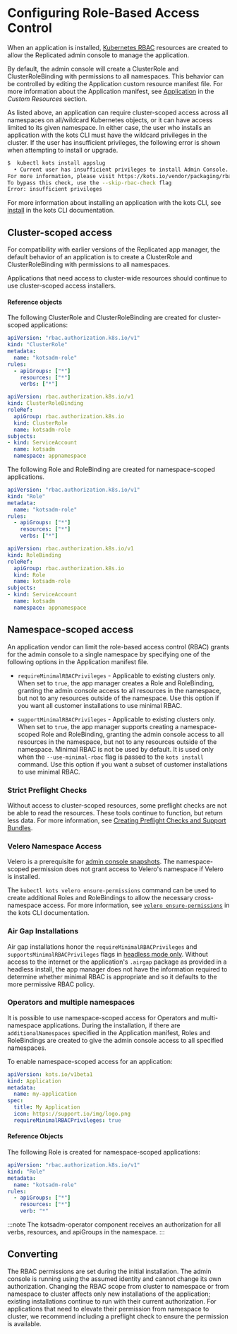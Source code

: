 # Configuring Role-Based Access Control

When an application is installed, [Kubernetes RBAC](https://kubernetes.io/docs/reference/access-authn-authz/rbac/) resources are created to allow the Replicated admin console to manage the application.

By default, the admin console will create a ClusterRole and ClusterRoleBinding with permissions to all namespaces.
This behavior can be controlled by editing the Application custom resource manifest file. For more information about the Application manifest, see [Application](../reference/custom-resource-application) in the _Custom Resources_ section.

As listed above, an application can require cluster-scoped access across all namespaces on all/wildcard Kubernetes objects, or it can have access limited to its given namespace.
In either case, the user who installs an application with the kots CLI must have the wildcard privileges in the cluster.
If the user has insufficient privileges, the following error is shown when attempting to install or upgrade.

```bash
$  kubectl kots install appslug
  • Current user has insufficient privileges to install Admin Console.
For more information, please visit https://kots.io/vendor/packaging/rbac
To bypass this check, use the --skip-rbac-check flag
Error: insufficient privileges
```

For more information about installing an application with the kots CLI, see [install](../reference/kots-cli-install/) in the kots CLI documentation.

## Cluster-scoped access

For compatibility with earlier versions of the Replicated app manager, the default behavior of an application is to create a ClusterRole and ClusterRoleBinding with permissions to all namespaces.

Applications that need access to cluster-wide resources should continue to use cluster-scoped access installers.

#### Reference objects

The following ClusterRole and ClusterRoleBinding are created for cluster-scoped applications:

```yaml
apiVersion: "rbac.authorization.k8s.io/v1"
kind: "ClusterRole"
metadata:
  name: "kotsadm-role"
rules:
  - apiGroups: ["*"]
    resources: ["*"]
    verbs: ["*"]
```

```yaml
apiVersion: rbac.authorization.k8s.io/v1
kind: ClusterRoleBinding
roleRef:
  apiGroup: rbac.authorization.k8s.io
  kind: ClusterRole
  name: kotsadm-role
subjects:
- kind: ServiceAccount
  name: kotsadm
  namespace: appnamespace
```

The following Role and RoleBinding are created for namespace-scoped applications.

```yaml
apiVersion: "rbac.authorization.k8s.io/v1"
kind: "Role"
metadata:
  name: "kotsadm-role"
rules:
  - apiGroups: ["*"]
    resources: ["*"]
    verbs: ["*"]
```

```yaml
apiVersion: rbac.authorization.k8s.io/v1
kind: RoleBinding
roleRef:
  apiGroup: rbac.authorization.k8s.io
  kind: Role
  name: kotsadm-role
subjects:
- kind: ServiceAccount
  name: kotsadm
  namespace: appnamespace
```

## Namespace-scoped access

An application vendor can limit the role-based access control (RBAC) grants for the admin console to a single namespace by specifying one of the following options in the Application manifest file.

* `requireMinimalRBACPrivileges` - Applicable to existing clusters only. When set to `true`, the app manager creates a Role and RoleBinding, granting the admin console access to all resources in the namespace, but not to any resources outside of the namespace. Use this option if you want all customer installations to use minimal RBAC.

* `supportMinimalRBACPrivileges` - Applicable to existing clusters only. When set to `true`, the app manager supports creating a namespace-scoped Role and RoleBinding, granting the admin console access to all resources in the namespace, but not to any resources outside of the namespace. Minimal RBAC is not be used by default. It is used only when the `--use-minimal-rbac` flag is passed to the `kots install` command. Use this option if you want a subset of customer installations to use minimal RBAC.

### Strict Preflight Checks

Without access to cluster-scoped resources, some preflight checks are not be able to read the resources. These tools continue to function, but return less data. For more information, see [Creating Preflight Checks and Support Bundles](https://docs.replicated.com/vendor/preflight-support-bundle-creating).

### Velero Namespace Access

Velero is a prerequisite for [admin console snapshots](../enterprise/snapshots-understanding). The namespace-scoped permission does not grant access to Velero's namespace if Velero is installed.

The `kubectl kots velero ensure-permissions` command can be used to create additional Roles and RoleBindings to allow the necessary cross-namespace access. For more information, see [`velero ensure-permissions`](../reference/kots-cli-velero-ensure-permissions/) in the kots CLI documentation.


### Air Gap Installations

Air gap installations honor the `requireMinimalRBACPrivileges` and `supportsMinimalRBACPrivileges` flags in [headless mode only](../enterprise/installing-existing-cluster-automation#airgap-install).
Without access to the internet or the application's `.airgap` package as provided in a headless install, the app manager does not have the information required to determine whether minimal RBAC is appropriate and so it defaults to the more permissive RBAC policy.

### Operators and multiple namespaces

It is possible to use namespace-scoped access for Operators and multi-namespace applications.
During the installation, if there are `additionalNamespaces` specified in the Application manifest, Roles and RoleBindings are created to give the admin console access to all specified namespaces.

To enable namespace-scoped access for an application:

```yaml
apiVersion: kots.io/v1beta1
kind: Application
metadata:
  name: my-application
spec:
  title: My Application
  icon: https://support.io/img/logo.png
  requireMinimalRBACPrivileges: true
```

#### Reference Objects

The following Role is created for namespace-scoped applications:

```yaml
apiVersion: "rbac.authorization.k8s.io/v1"
kind: "Role"
metadata:
  name: "kotsadm-role"
rules:
  - apiGroups: ["*"]
    resources: ["*"]
    verb: "*"
```

:::note
The kotsadm-operator component receives an authorization for all verbs, resources, and apiGroups in the namespace.
:::

## Converting

The RBAC permissions are set during the initial installation. The admin console is running using the assumed identity and cannot change its own authorization. Changing the RBAC scope from cluster to namespace or from namespace to cluster affects only new installations of the application; existing installations continue to run with their current authorization.
For applications that need to elevate their permission from namespace to cluster, we recommend including a preflight check to ensure the permission is available.
